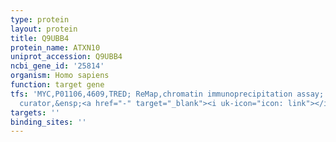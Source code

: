 ```yaml
---
type: protein
layout: protein
title: Q9UBB4
protein_name: ATXN10
uniprot_accession: Q9UBB4
ncbi_gene_id: '25814'
organism: Homo sapiens
function: target gene
tfs: 'MYC,P01106,4609,TRED; ReMap,chromatin immunoprecipitation assay; inferred by
  curator,&ensp;<a href="-" target="_blank"><i uk-icon="icon: link"></i>Pubmed</a>'
targets: ''
binding_sites: ''
---
```

